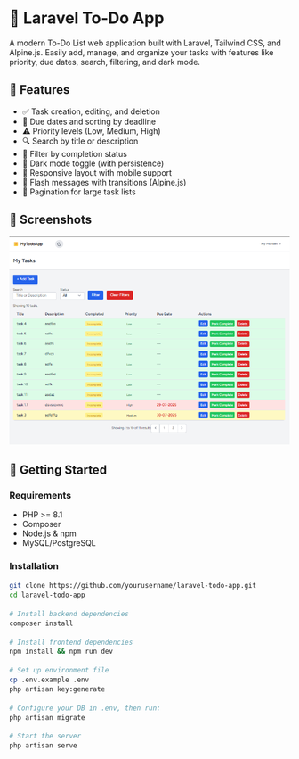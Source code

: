 # 📝 Laravel To-Do App

A modern To-Do List web application built with Laravel, Tailwind CSS, and Alpine.js. Easily add, manage, and organize your tasks with features like priority, due dates, search, filtering, and dark mode.

## 🔧 Features

- ✅ Task creation, editing, and deletion
- 📅 Due dates and sorting by deadline
- ⚠️ Priority levels (Low, Medium, High)
- 🔍 Search by title or description
- 🎯 Filter by completion status
- 🌙 Dark mode toggle (with persistence)
- 📱 Responsive layout with mobile support
- 🔔 Flash messages with transitions (Alpine.js)
- 📄 Pagination for large task lists

## 📸 Screenshots

![screenshot](public/screenshot.png) <!-- Add your own screenshot here -->

## 🚀 Getting Started

### Requirements

- PHP >= 8.1
- Composer
- Node.js & npm
- MySQL/PostgreSQL

### Installation

```bash
git clone https://github.com/yourusername/laravel-todo-app.git
cd laravel-todo-app

# Install backend dependencies
composer install

# Install frontend dependencies
npm install && npm run dev

# Set up environment file
cp .env.example .env
php artisan key:generate

# Configure your DB in .env, then run:
php artisan migrate

# Start the server
php artisan serve
